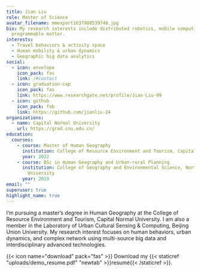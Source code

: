 ```yaml
---
title: Jian Liu
role: Master of Science
avatar_filename: mmexport1637988539748.jpg
bio: My research interests include distributed robotics, mobile computing and
  programmable matter.
interests:
  - Travel behaviors & activity space
  - Human mobility & urban dynamics
  - Geographic big data analytics
social:
  - icon: envelope
    icon_pack: fas
    link: /#contact
  - icon: graduation-cap
    icon_pack: fas
    link: https://www.researchgate.net/profile/Jian-Liu-99
  - icon: github
    icon_pack: fab
    link: https://github.com/jianliu-24
organizations:
  - name: Capital Normal University
    url: https://grad.cnu.edu.cn/
education:
  courses:
    - course: Master of Human Geography
      institution: College of Resource Environment and Tourism, Capital Normal University
      year: 2022
    - course: BSc in Human Geography and Urban-rural Planning
      institution: College of Geography and Environmental Science, Northwest Normal
        University
      year: 2019
email: ""
superuser: true
highlight_name: true
---
```

I’m pursuing a master’s degree in Human Geography at the College of Resource Environment and Tourism, Capital Normal University. I am also a member in the Laboratory of Urban Cultural Sensing & Computing, Beijing Union University. My research interest focuses on human behaviors, urban dynamics, and complex network using multi-source big data and interdisciplinary advanced technologies.

{{< icon name="download" pack="fas" >}} Download my {{< staticref "uploads/demo_resume.pdf" "newtab" >}}resumé{{< /staticref >}}.